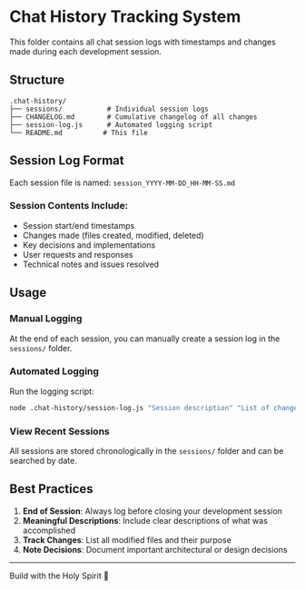 # Chat History Tracking System

This folder contains all chat session logs with timestamps and changes made during each development session.

## Structure

```
.chat-history/
├── sessions/           # Individual session logs
├── CHANGELOG.md        # Cumulative changelog of all changes
├── session-log.js      # Automated logging script
└── README.md          # This file
```

## Session Log Format

Each session file is named: `session_YYYY-MM-DD_HH-MM-SS.md`

### Session Contents Include:

- Session start/end timestamps
- Changes made (files created, modified, deleted)
- Key decisions and implementations
- User requests and responses
- Technical notes and issues resolved

## Usage

### Manual Logging

At the end of each session, you can manually create a session log in the `sessions/` folder.

### Automated Logging

Run the logging script:

```bash
node .chat-history/session-log.js "Session description" "List of changes"
```

### View Recent Sessions

All sessions are stored chronologically in the `sessions/` folder and can be searched by date.

## Best Practices

1. **End of Session**: Always log before closing your development session
2. **Meaningful Descriptions**: Include clear descriptions of what was accomplished
3. **Track Changes**: List all modified files and their purpose
4. **Note Decisions**: Document important architectural or design decisions

---

Build with the Holy Spirit 🙏
